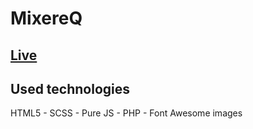 # MixereQ

## [Live](http://www.mixereq.pl)

## Used technologies
HTML5 - SCSS - Pure JS - PHP - Font Awesome images
